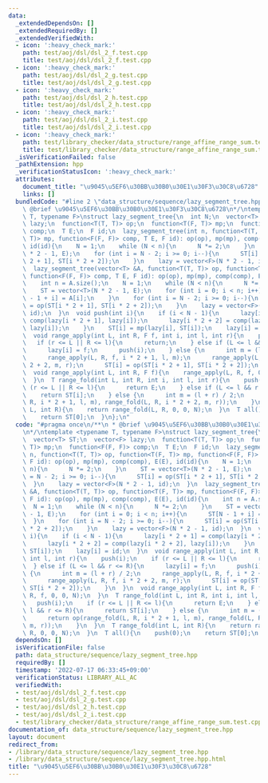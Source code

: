 ```yaml
---
data:
  _extendedDependsOn: []
  _extendedRequiredBy: []
  _extendedVerifiedWith:
  - icon: ':heavy_check_mark:'
    path: test/aoj/dsl/dsl_2_f.test.cpp
    title: test/aoj/dsl/dsl_2_f.test.cpp
  - icon: ':heavy_check_mark:'
    path: test/aoj/dsl/dsl_2_g.test.cpp
    title: test/aoj/dsl/dsl_2_g.test.cpp
  - icon: ':heavy_check_mark:'
    path: test/aoj/dsl/dsl_2_h.test.cpp
    title: test/aoj/dsl/dsl_2_h.test.cpp
  - icon: ':heavy_check_mark:'
    path: test/aoj/dsl/dsl_2_i.test.cpp
    title: test/aoj/dsl/dsl_2_i.test.cpp
  - icon: ':heavy_check_mark:'
    path: test/library_checker/data_structure/range_affine_range_sum.test.cpp
    title: test/library_checker/data_structure/range_affine_range_sum.test.cpp
  _isVerificationFailed: false
  _pathExtension: hpp
  _verificationStatusIcon: ':heavy_check_mark:'
  attributes:
    document_title: "\u9045\u5EF6\u30BB\u30B0\u30E1\u30F3\u30C8\u6728"
    links: []
  bundledCode: "#line 2 \"data_structure/sequence/lazy_segment_tree.hpp\"\n/**\n *\
    \ @brief \u9045\u5EF6\u30BB\u30B0\u30E1\u30F3\u30C8\u6728\n*/\ntemplate <typename\
    \ T, typename F>\nstruct lazy_segment_tree{\n  int N;\n  vector<T> ST;\n  vector<F>\
    \ lazy;\n  function<T(T, T)> op;\n  function<T(F, T)> mp;\n  function<F(F, F)>\
    \ comp;\n  T E;\n  F id;\n  lazy_segment_tree(int n, function<T(T, T)> op, function<T(F,\
    \ T)> mp, function<F(F, F)> comp, T E, F id): op(op), mp(mp), comp(comp), E(E),\
    \ id(id){\n    N = 1;\n    while (N < n){\n      N *= 2;\n    }\n    ST = vector<T>(N\
    \ * 2 - 1, E);\n    for (int i = N - 2; i >= 0; i--){\n      ST[i] = op(ST[i *\
    \ 2 + 1], ST[i * 2 + 2]);\n    }\n    lazy = vector<F>(N * 2 - 1, id);\n  }\n\
    \  lazy_segment_tree(vector<T> &A, function<T(T, T)> op, function<T(F, T)> mp,\
    \ function<F(F, F)> comp, T E, F id): op(op), mp(mp), comp(comp), E(E), id(id){\n\
    \    int n = A.size();\n    N = 1;\n    while (N < n){\n      N *= 2;\n    }\n\
    \    ST = vector<T>(N * 2 - 1, E);\n    for (int i = 0; i < n; i++){\n      ST[N\
    \ - 1 + i] = A[i];\n    }\n    for (int i = N - 2; i >= 0; i--){\n      ST[i]\
    \ = op(ST[i * 2 + 1], ST[i * 2 + 2]);\n    }\n    lazy = vector<F>(N * 2 - 1,\
    \ id);\n  }\n  void push(int i){\n    if (i < N - 1){\n      lazy[i * 2 + 1] =\
    \ comp(lazy[i * 2 + 1], lazy[i]);\n      lazy[i * 2 + 2] = comp(lazy[i * 2 + 2],\
    \ lazy[i]);\n    }\n    ST[i] = mp(lazy[i], ST[i]);\n    lazy[i] = id;\n  }\n\
    \  void range_apply(int L, int R, F f, int i, int l, int r){\n    push(i);\n \
    \   if (r <= L || R <= l){\n      return;\n    } else if (L <= l && r <= R){\n\
    \      lazy[i] = f;\n      push(i);\n    } else {\n      int m = (l + r) / 2;\n\
    \      range_apply(L, R, f, i * 2 + 1, l, m);\n      range_apply(L, R, f, i *\
    \ 2 + 2, m, r);\n      ST[i] = op(ST[i * 2 + 1], ST[i * 2 + 2]);\n    }\n  }\n\
    \  void range_apply(int L, int R, F f){\n    range_apply(L, R, f, 0, 0, N);\n\
    \  }\n  T range_fold(int L, int R, int i, int l, int r){\n    push(i);\n    if\
    \ (r <= L || R <= l){\n      return E;\n    } else if (L <= l && r <= R){\n  \
    \    return ST[i];\n    } else {\n      int m = (l + r) / 2;\n      return op(range_fold(L,\
    \ R, i * 2 + 1, l, m), range_fold(L, R, i * 2 + 2, m, r));\n    }\n  }\n  T range_fold(int\
    \ L, int R){\n    return range_fold(L, R, 0, 0, N);\n  }\n  T all(){\n    push(0);\n\
    \    return ST[0];\n  }\n};\n"
  code: "#pragma once\n/**\n * @brief \u9045\u5EF6\u30BB\u30B0\u30E1\u30F3\u30C8\u6728\
    \n*/\ntemplate <typename T, typename F>\nstruct lazy_segment_tree{\n  int N;\n\
    \  vector<T> ST;\n  vector<F> lazy;\n  function<T(T, T)> op;\n  function<T(F,\
    \ T)> mp;\n  function<F(F, F)> comp;\n  T E;\n  F id;\n  lazy_segment_tree(int\
    \ n, function<T(T, T)> op, function<T(F, T)> mp, function<F(F, F)> comp, T E,\
    \ F id): op(op), mp(mp), comp(comp), E(E), id(id){\n    N = 1;\n    while (N <\
    \ n){\n      N *= 2;\n    }\n    ST = vector<T>(N * 2 - 1, E);\n    for (int i\
    \ = N - 2; i >= 0; i--){\n      ST[i] = op(ST[i * 2 + 1], ST[i * 2 + 2]);\n  \
    \  }\n    lazy = vector<F>(N * 2 - 1, id);\n  }\n  lazy_segment_tree(vector<T>\
    \ &A, function<T(T, T)> op, function<T(F, T)> mp, function<F(F, F)> comp, T E,\
    \ F id): op(op), mp(mp), comp(comp), E(E), id(id){\n    int n = A.size();\n  \
    \  N = 1;\n    while (N < n){\n      N *= 2;\n    }\n    ST = vector<T>(N * 2\
    \ - 1, E);\n    for (int i = 0; i < n; i++){\n      ST[N - 1 + i] = A[i];\n  \
    \  }\n    for (int i = N - 2; i >= 0; i--){\n      ST[i] = op(ST[i * 2 + 1], ST[i\
    \ * 2 + 2]);\n    }\n    lazy = vector<F>(N * 2 - 1, id);\n  }\n  void push(int\
    \ i){\n    if (i < N - 1){\n      lazy[i * 2 + 1] = comp(lazy[i * 2 + 1], lazy[i]);\n\
    \      lazy[i * 2 + 2] = comp(lazy[i * 2 + 2], lazy[i]);\n    }\n    ST[i] = mp(lazy[i],\
    \ ST[i]);\n    lazy[i] = id;\n  }\n  void range_apply(int L, int R, F f, int i,\
    \ int l, int r){\n    push(i);\n    if (r <= L || R <= l){\n      return;\n  \
    \  } else if (L <= l && r <= R){\n      lazy[i] = f;\n      push(i);\n    } else\
    \ {\n      int m = (l + r) / 2;\n      range_apply(L, R, f, i * 2 + 1, l, m);\n\
    \      range_apply(L, R, f, i * 2 + 2, m, r);\n      ST[i] = op(ST[i * 2 + 1],\
    \ ST[i * 2 + 2]);\n    }\n  }\n  void range_apply(int L, int R, F f){\n    range_apply(L,\
    \ R, f, 0, 0, N);\n  }\n  T range_fold(int L, int R, int i, int l, int r){\n \
    \   push(i);\n    if (r <= L || R <= l){\n      return E;\n    } else if (L <=\
    \ l && r <= R){\n      return ST[i];\n    } else {\n      int m = (l + r) / 2;\n\
    \      return op(range_fold(L, R, i * 2 + 1, l, m), range_fold(L, R, i * 2 + 2,\
    \ m, r));\n    }\n  }\n  T range_fold(int L, int R){\n    return range_fold(L,\
    \ R, 0, 0, N);\n  }\n  T all(){\n    push(0);\n    return ST[0];\n  }\n};"
  dependsOn: []
  isVerificationFile: false
  path: data_structure/sequence/lazy_segment_tree.hpp
  requiredBy: []
  timestamp: '2022-07-17 06:33:45+09:00'
  verificationStatus: LIBRARY_ALL_AC
  verifiedWith:
  - test/aoj/dsl/dsl_2_f.test.cpp
  - test/aoj/dsl/dsl_2_g.test.cpp
  - test/aoj/dsl/dsl_2_h.test.cpp
  - test/aoj/dsl/dsl_2_i.test.cpp
  - test/library_checker/data_structure/range_affine_range_sum.test.cpp
documentation_of: data_structure/sequence/lazy_segment_tree.hpp
layout: document
redirect_from:
- /library/data_structure/sequence/lazy_segment_tree.hpp
- /library/data_structure/sequence/lazy_segment_tree.hpp.html
title: "\u9045\u5EF6\u30BB\u30B0\u30E1\u30F3\u30C8\u6728"
---
```

